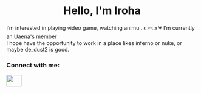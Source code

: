 <h1 align="center">Hello, I'm Iroha</h1>
I’m interested in playing video game, watching animu...👉👈 
 💗 I’m currently an Uaena's member<br/>
I hope have the opportunity to work in a place likes inferno or nuke, or maybe de_dust2 is good.

<h3 align="left">Connect with me:</h3>
<p align="left">
<a href="https://www.facebook.com/iHana.Iroha/" target="blank"><img align="center" src="https://raw.githubusercontent.com/rahuldkjain/github-profile-readme-generator/master/src/images/icons/Social/facebook.svg" alt="" height="30" width="40" /></a>
</p>
